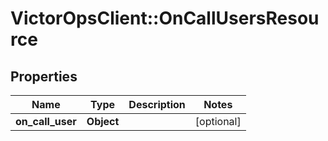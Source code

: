 # VictorOpsClient::OnCallUsersResource

## Properties

| Name             | Type       | Description | Notes      |
| ---------------- | ---------- | ----------- | ---------- |
| **on_call_user** | **Object** |             | [optional] |
